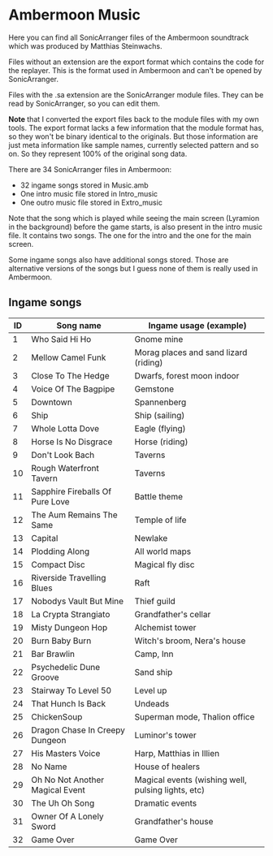 # Ambermoon Music

Here you can find all SonicArranger files of the Ambermoon soundtrack which was produced by Matthias Steinwachs.

Files without an extension are the export format which contains the code for the replayer. This is the format used in Ambermoon and can't be opened by SonicArranger.

Files with the .sa extension are the SonicArranger module files. They can be read by SonicArranger, so you can edit them.

**Note** that I converted the export files back to the module files with my own tools. The export format lacks a few information that the module format has, so they won't be binary identical to the originals. But those information are just meta information like sample names, currently selected pattern and so on. So they represent 100% of the original song data.

There are 34 SonicArranger files in Ambermoon:

- 32 ingame songs stored in Music.amb
- One intro music file stored in Intro_music
- One outro music file stored in Extro_music

Note that the song which is played while seeing the main screen (Lyramion in the background) before the game starts, is also present in the intro music file. It contains two songs. The one for the intro and the one for the main screen.

Some ingame songs also have additional songs stored. Those are alternative versions of the songs but I guess none of them is really used in Ambermoon.

## Ingame songs

ID | Song name | Ingame usage (example)
--- | --- | ---
1 | Who Said Hi Ho | Gnome mine
2 | Mellow Camel Funk | Morag places and sand lizard (riding)
3 | Close To The Hedge | Dwarfs, forest moon indoor
4 | Voice Of The Bagpipe | Gemstone
5 | Downtown | Spannenberg
6 | Ship | Ship (sailing)
7 | Whole Lotta Dove | Eagle (flying)
8 | Horse Is No Disgrace | Horse (riding)
9 | Don't Look Bach | Taverns
10 | Rough Waterfront Tavern | Taverns
11 | Sapphire Fireballs Of Pure Love | Battle theme
12 | The Aum Remains The Same | Temple of life
13 | Capital | Newlake
14 | Plodding Along | All world maps
15 | Compact Disc | Magical fly disc
16 | Riverside Travelling Blues | Raft
17 | Nobodys Vault But Mine | Thief guild
18 | La Crypta Strangiato | Grandfather's cellar
19 | Misty Dungeon Hop | Alchemist tower
20 | Burn Baby Burn | Witch's broom, Nera's house
21 | Bar Brawlin | Camp, Inn
22 | Psychedelic Dune Groove | Sand ship
23 | Stairway To Level 50 | Level up
24 | That Hunch Is Back | Undeads
25 | ChickenSoup | Superman mode, Thalion office
26 | Dragon Chase In Creepy Dungeon | Luminor's tower
27 | His Masters Voice | Harp, Matthias in Illien
28 | No Name | House of healers
29 | Oh No Not Another Magical Event | Magical events (wishing well, pulsing lights, etc)
30 | The Uh Oh Song | Dramatic events
31 | Owner Of A Lonely Sword | Grandfather's house
32 | Game Over | Game Over

